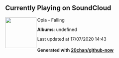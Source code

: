 ## Currently Playing on SoundCloud

[<img align="left" width="100" src="https://i1.sndcdn.com/artworks-000144735296-rqpqnq-t120x120.jpg">](https://soundcloud.com/opia-official/falling)

Opia - Falling

**Albums**: undefined

Last updated at 17/07/2020 14:43

#### Generated with [20chan/github-now](https://github.com/20chan/github-now)


<!--
**20chan/20chan** is a ✨ _special_ ✨ repository because its `README.md` (this file) appears on your GitHub profile.

Here are some ideas to get you started:

- 🔭 I’m currently working on ...
- 🌱 I’m currently learning ...
- 👯 I’m looking to collaborate on ...
- 🤔 I’m looking for help with ...
- 💬 Ask me about ...
- 📫 How to reach me: ...
- 😄 Pronouns: ...
- ⚡ Fun fact: ...
-->
